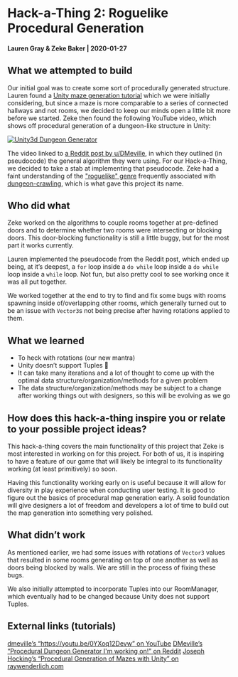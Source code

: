 # Hack-a-Thing 2: Roguelike Procedural Generation
#### Lauren Gray & Zeke Baker | 2020-01-27

## What we attempted to build

Our initial goal was to create some sort of procedurally generated structure. Lauren found a [Unity maze generation tutorial](https://www.raywenderlich.com/82-procedural-generation-of-mazes-with-unity) which we were initially considering, but since a maze is more comparable to a series of connected hallways and not rooms, we decided to keep our minds open a little bit more before we started. Zeke then found the following YouTube video, which shows off procedural generation of a dungeon-like structure in Unity:

[![Unity3d Dungeon Generator](https://i.ytimg.com/vi/0YXoq12Devw/maxresdefault.jpg)](https://youtu.be/0YXoq12Devw)

The video linked to [a Reddit post by u/DMeville](https://www.reddit.com/r/Unity3D/comments/3dt2in/procedural_dungeon_generator_im_working_on/?st=j3tkmk23&sh=61e60504), in which they outlined (in pseudocode) the general algorithm they were using. For our Hack-a-Thing, we decided to take a stab at implementing that pseudocode. Zeke had a faint understanding of the ["roguelike" genre](https://en.wikipedia.org/wiki/Roguelike) frequently associated with [dungeon-crawling](https://en.wikipedia.org/wiki/Dungeon_crawl), which is what gave this project its name.

## Who did what

Zeke worked on the algorithms to couple rooms together at pre-defined doors and to determine whether two rooms were intersecting or blocking doors. This door-blocking functionality is still a little buggy, but for the most part it works currently.

Lauren implemented the pseudocode from the Reddit post, which ended up being, at it’s deepest, a `for` loop inside a `do while` loop inside a `do while` loop inside a `while` loop. Not fun, but also pretty cool to see working once it was all put together.

We worked together at the end to try to find and fix some bugs with rooms spawning inside of/overlapping other rooms, which generally turned out to be an issue with `Vector3`s not being precise after having rotations applied to them.

## What we learned

* To heck with rotations (our new mantra)
* Unity doesn’t support Tuples 🙁
* It can take many iterations and a lot of thought to come up with the optimal data structure/organization/methods for a given problem
* The data structure/organization/methods may be subject to a change after working things out with designers, so this will be evolving as we go

## How does this hack-a-thing inspire you or relate to your possible project ideas?

This hack-a-thing covers the main functionality of this project that Zeke is most interested in working on for this project. For both of us, it is inspiring to have a feature of our game that will likely be integral to its functionality working (at least primitively) so soon.

Having this functionality working early on is useful because it will allow for diversity in play experience when conducting user testing. It is good to figure out the basics of procedural map generation early. A solid foundation will give designers a lot of freedom and developers a lot of time to build out the map generation into something very polished.

## What didn’t work

As mentioned earlier, we had some issues with rotations of `Vector3` values that resulted in some rooms generating on top of one another as well as doors being blocked by walls. We are still in the process of fixing these bugs.

We also initially attempted to incorporate Tuples into our RoomManager, which eventually had to be changed because Unity does not support Tuples.

## External links (tutorials)

[dmeville’s “https://youtu.be/0YXoq12Devw” on YouTube](https://youtu.be/0YXoq12Devw)
[DMeville’s “Procedural Dungeon Generator I'm working on!” on Reddit](https://www.reddit.com/r/Unity3D/comments/3dt2in/procedural_dungeon_generator_im_working_on/?st=j3tkmk23&sh=61e60504)
[Joseph Hocking’s  “Procedural Generation of Mazes with Unity” on raywenderlich.com](https://www.raywenderlich.com/82-procedural-generation-of-mazes-with-unity)